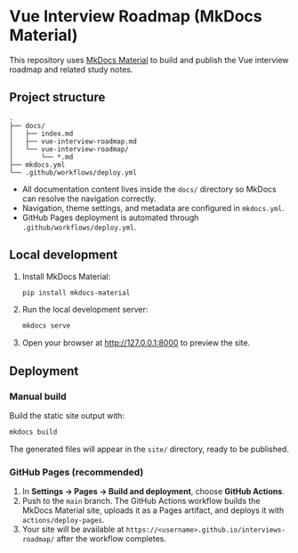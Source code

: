 # Vue Interview Roadmap (MkDocs Material)

This repository uses [MkDocs Material](https://squidfunk.github.io/mkdocs-material/) to build and publish the Vue interview
roadmap and related study notes.

## Project structure

```
.
├── docs/
│   ├── index.md
│   ├── vue-interview-roadmap.md
│   └── vue-interview-roadmap/
│       └── *.md
├── mkdocs.yml
└── .github/workflows/deploy.yml
```

- All documentation content lives inside the `docs/` directory so MkDocs can resolve the navigation correctly.
- Navigation, theme settings, and metadata are configured in `mkdocs.yml`.
- GitHub Pages deployment is automated through `.github/workflows/deploy.yml`.

## Local development

1. Install MkDocs Material:
   ```bash
   pip install mkdocs-material
   ```
2. Run the local development server:
   ```bash
   mkdocs serve
   ```
3. Open your browser at <http://127.0.0.1:8000> to preview the site.

## Deployment

### Manual build

Build the static site output with:
```bash
mkdocs build
```
The generated files will appear in the `site/` directory, ready to be published.

### GitHub Pages (recommended)

1. In **Settings → Pages → Build and deployment**, choose **GitHub Actions**.
2. Push to the `main` branch. The GitHub Actions workflow builds the MkDocs Material site, uploads it as a Pages artifact, and deploys it with `actions/deploy-pages`.
3. Your site will be available at `https://<username>.github.io/interviews-roadmap/` after the workflow completes.
